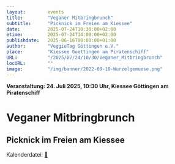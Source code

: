 ```yaml
---
layout:        events
title:         "Veganer Mitbringbrunch"
subtitle:      "Picknick im Freien am Kiessee"
date:          2025-07-24T10:30:00+02:00
etime:         2025-07-24T14:00:00+02:00
publishdate:   2025-06-16T00:00:00+01:00
author:        "VeggieTag Göttingen e.V."
place:         "Kiessee Goettingen am Piratenschiff"
URL:           "/2025/07/24/10/30/Veganer_Mitbringbrunch"
locURL:        ""
image:         "/img/banner/2022-09-10-Wurzelgemuese.png"
---
```


**Veranstaltung: 24. Juli 2025, 10:30 Uhr, Kiessee Göttingen am Piratenschiff**

Veganer Mitbringbrunch
===========

Picknick im Freien am Kiessee
-----------


Kalenderdatei: [📆](/ics/2025-07-24_10-30_veganer_mitbringbrunch.ics)




